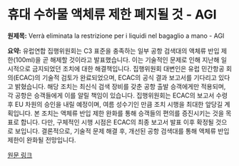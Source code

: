 # 휴대 수하물 액체류 제한 폐지될 것 - AGI

**원제목:** Verrà eliminata la restrizione per i liquidi nel bagaglio a mano - AGI

**요약:** 유럽연합 집행위원회는 C3 표준을 충족하는 일부 공항 검색대의 액체류 반입 제한(100ml)을 곧 해제할 것이라고 발표했습니다.  이는 기술적인 문제로 인해 지난해 일시적으로 금지되었던 조치에 대한 해결책입니다.  집행위원회 대변인은 유럽 민간항공 회의(ECAC)의 기술적 검토가 완료되었으며,  ECAC의 공식 결과 보고서를 기다리고 있다고 밝혔습니다.  해당 조치는 최신식 검색 장비를 갖춘 공항 출발 승객에게만 적용되며,  각 공항은 승객들에게 이를 알릴 책임이 있습니다.  집행위원회는 ECAC의 보고서 수령 후 EU 차원의 승인을 내릴 예정이며,  여름 성수기인 만큼 조치 시행을 최대한 앞당길 계획입니다.  본 조치는 액체류 반입 제한 완화를 통해 승객들의 편의를 증진시키는 것을 목표로 합니다.  다만,  구체적인 시행 시점은 ECAC의 최종 보고서 발표 이후 확정될 것으로 보입니다.  결론적으로,  기술적 문제 해결 후,  개선된 공항 검색대를 통해 액체류 반입 제한이 완화될 전망입니다.

[원문 링크](https://www.agi.it/estero/news/2025-07-24/via-libera-liquidi-bagaglio-a-mano-voli-32440971/)
